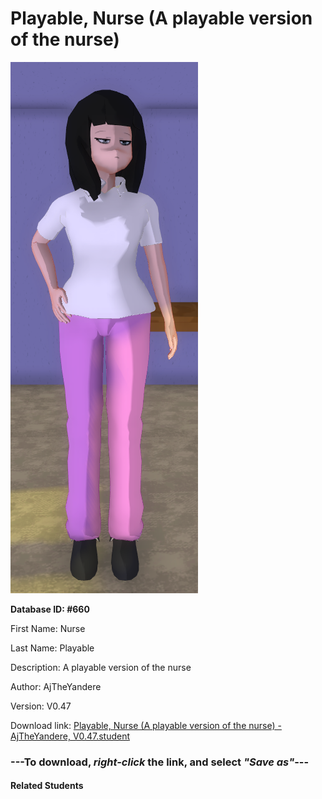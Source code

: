 # Playable, Nurse (A playable version of the nurse)

<img src="Files/Playable, Nurse (A playable version of the nurse).png" title="Playable, Nurse (A playable version of the nurse) - AjTheYandere, V0.47">

**Database ID: #660**

First Name: Nurse

Last Name: Playable

Description: A playable version of the nurse

Author: AjTheYandere

Version: V0.47

Download link: <a href="https://raw.githubusercontent.com/Arbiter1223/Daigaku-Gurashi-Custom-Students/master/Students/Files/Playable%2C%20Nurse%20(A%20playable%20version%20of%20the%20nurse)%20-%20AjTheYandere%2C%20V0.47.student">Playable, Nurse (A playable version of the nurse) - AjTheYandere, V0.47.student</a>

### ---**To download, _right-click_ the link, and select _"Save as"_**---

#### Related Students

